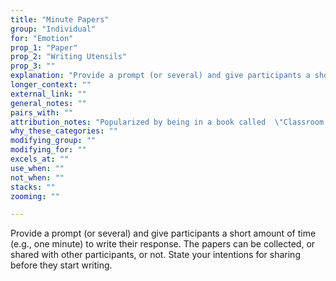 ```yaml
---
title: "Minute Papers"
group: "Individual"
for: "Emotion"
prop_1: "Paper"
prop_2: "Writing Utensils"
prop_3: ""
explanation: "Provide a prompt (or several) and give participants a short amount of time (e.g., one minute) to write their response. The papers can be collected, or shared with other participants, or not. State your intentions for sharing before they start writing."
longer_context: ""
external_link: ""
general_notes: ""
pairs_with: ""
attribution_notes: "Popularized by being in a book called  \"Classroom Assessment Techniques\". Summary here - https://vcsa.ucsd.edu/_files/assessment/resources/50_cats.pdf "
why_these_categories: ""
modifying_group: ""
modifying_for: ""
excels_at: ""
use_when: ""
not_when: ""
stacks: ""
zooming: ""

---
```


Provide a prompt (or several) and give participants a short amount of time (e.g., one minute) to write their response. The papers can be collected, or shared with other participants, or not. State your intentions for sharing before they start writing.
